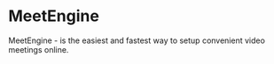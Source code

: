 # MeetEngine
MeetEngine - is the easiest and fastest way to setup convenient video meetings online.
